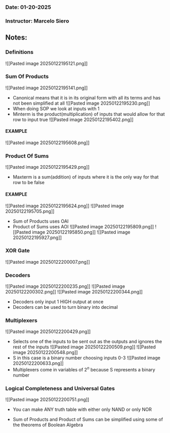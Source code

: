 ### Date: 01-20-2025
### Instructor: Marcelo Siero


## Notes:

### Definitions
![[Pasted image 20250122195121.png]]

### Sum Of Products
![[Pasted image 20250122195141.png]]
- Canonical means that it is in its original form with all its terms and has not been simplified at all
![[Pasted image 20250122195230.png]]
- When doing SOP we look at inputs with 1
- Minterm is the product(multiplication) of inputs that would allow for that row to input true
![[Pasted image 20250122195402.png]]
#### EXAMPLE
![[Pasted image 20250122195608.png]]

### Product Of Sums
![[Pasted image 20250122195429.png]]
- Maxterm is a sum(addition) of inputs where it is the only way for that row to be false

#### EXAMPLE
![[Pasted image 20250122195624.png]]
![[Pasted image 20250122195705.png]]
- Sum of Products uses OAI
- Product of Sums uses AOI
![[Pasted image 20250122195809.png]]
![[Pasted image 20250122195850.png]]
![[Pasted image 20250122195927.png]]

### XOR Gate
![[Pasted image 20250122200007.png]]

### Decoders
![[Pasted image 20250122200235.png]]
![[Pasted image 20250122200302.png]]
![[Pasted image 20250122200344.png]]
- Decoders only input 1 HIGH output at once
- Decoders can be used to turn binary into decimal

### Multiplexers
![[Pasted image 20250122200429.png]]
- Selects one of the inputs to be sent out as the outputs and ignores the rest of the inputs
![[Pasted image 20250122200509.png]]
![[Pasted image 20250122200548.png]]
- S in this case is a binary number choosing inputs 0-3
![[Pasted image 20250122200633.png]]
- Multiplexers come in variables of $2^n$ because S represents a binary number

### Logical Completeness and Universal Gates
![[Pasted image 20250122200751.png]]
- You can make ANY truth table with either only NAND or only NOR

- Sum of Products and Product of Sums can be simplified using some of the theorems of Boolean Algebra